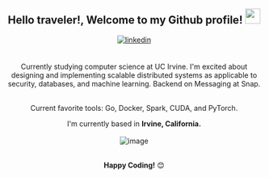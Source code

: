 <div align="center">
<!-- <img width="100%" alt="Developer Illustration" src="https://github.com/abdoachhoubi/abdoachhoubi/blob/main/gifs/Illustration.gif"/> -->
<br />
<br />
<h2> Hello traveler!, Welcome to my Github profile! <img src="https://github.com/abdoachhoubi/abdoachhoubi/blob/main/gifs/Hi.gif" width="30"></h2>
<a href="https://linkedin.com/in/andrewmnho" target="_blank">
<img src=https://img.shields.io/badge/linkedin-%2300acee.svg?color=405DE6&style=for-the-badge&logo=linkedin&logoColor=white alt=linkedin style="margin-bottom: 5px;" />
</a>
<br />
<br />

Currently studying computer science at UC Irvine. I'm excited about designing and implementing scalable distributed systems as applicable to security, databases, and machine learning.
Backend on Messaging at Snap.

<br/>
Current favorite tools: Go, Docker, Spark, CUDA, and PyTorch.
<br />

I'm currently based in **Irvine, California.**
<br />
<br />
![image](https://github.com/user-attachments/assets/e401e28c-61d6-478e-b3bc-91790921a38e)
<br />
<br />

**Happy Coding!** 😊

</div>

